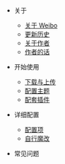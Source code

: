 * 关于
  * [关于 Weibo](about.md)
  * [更新历史](history.md)
  * [关于作者](aboutme.md)
  * [作者的话](words.md)

* 开始使用
  * [下载与上传](start.md)
  * [配置主题](settings.md)
  * [配套插件](plugins.md)

* 详细配置
  * [配置项](configuration.md)
  * [自行魔改](mogai.md)

* 常见问题